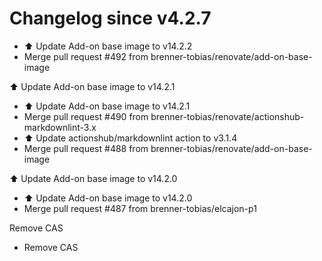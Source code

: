 # Changelog since v4.2.7
- ⬆️ Update Add-on base image to v14.2.2 
- Merge pull request #492 from brenner-tobias/renovate/add-on-base-image

⬆️ Update Add-on base image to v14.2.1 
- ⬆️ Update Add-on base image to v14.2.1 
- Merge pull request #490 from brenner-tobias/renovate/actionshub-markdownlint-3.x 
- ⬆️ Update actionshub/markdownlint action to v3.1.4 
- Merge pull request #488 from brenner-tobias/renovate/add-on-base-image

⬆️ Update Add-on base image to v14.2.0 
- ⬆️ Update Add-on base image to v14.2.0 
- Merge pull request #487 from brenner-tobias/elcajon-p1

Remove CAS 
- Remove CAS 
